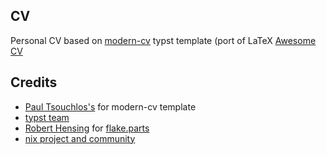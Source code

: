 ## CV

Personal CV based on [modern-cv](https://typst.app/universe/package/modern-cv) typst template (port of LaTeX [Awesome CV](https://github.com/posquit0/Awesome-CV)


## Credits
- [Paul Tsouchlos's](https://github.com/DeveloperPaul123) for modern-cv template
- [typst team](https://typst.app/about/)
- [Robert Hensing](https://github.com/roberth) for [flake.parts](https://flake.parts)
- [nix project and community](https://nixos.org/community)
